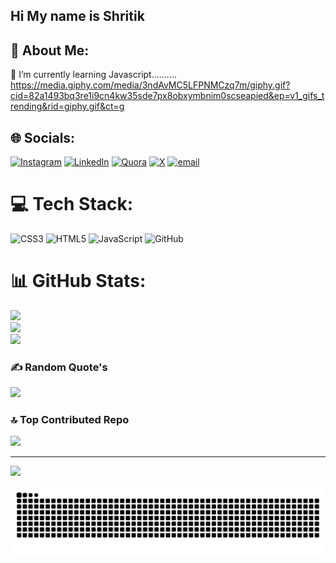 ## Hi My name is Shritik

## 💫 About Me:

🌱 I’m currently learning Javascript..........
https://media.giphy.com/media/3ndAvMC5LFPNMCzq7m/giphy.gif?cid=82a1493bq3re1i9cn4kw35sde7px8obxymbnim0scseapied&ep=v1_gifs_trending&rid=giphy.gif&ct=g

## 🌐 Socials:

[![Instagram](https://img.shields.io/badge/Instagram-%23E4405F.svg?logo=Instagram&logoColor=white)](https://instagram.com/shr_i911) [![LinkedIn](https://img.shields.io/badge/LinkedIn-%230077B5.svg?logo=linkedin&logoColor=white)](https://linkedin.com/in/shritik-upadhyay-o17) [![Quora](https://img.shields.io/badge/Quora-%23B92B27.svg?logo=Quora&logoColor=white)](https://quora.com/profile/Shyam-Upadhyay-110) [![X](https://img.shields.io/badge/X-black.svg?logo=X&logoColor=white)](https://x.com/ShyamUpadh23432) [![email](https://img.shields.io/badge/Email-D14836?logo=gmail&logoColor=white)](mailto:shyamupadhyay919@gmail.com)

# 💻 Tech Stack:

![CSS3](https://img.shields.io/badge/css3-%231572B6.svg?style=for-the-badge&logo=css3&logoColor=white) ![HTML5](https://img.shields.io/badge/html5-%23E34F26.svg?style=for-the-badge&logo=html5&logoColor=white) ![JavaScript](https://img.shields.io/badge/javascript-%23323330.svg?style=for-the-badge&logo=javascript&logoColor=%23F7DF1E) ![GitHub](https://img.shields.io/badge/github-%23121011.svg?style=for-the-badge&logo=github&logoColor=white)

# 📊 GitHub Stats:

![](https://github-readme-stats.vercel.app/api?username=ShritikU&theme=dark&hide_border=false&include_all_commits=false&count_private=false)<br/>
![](https://nirzak-streak-stats.vercel.app/?user=ShritikU&theme=dark&hide_border=false)<br/>
![](https://github-readme-stats.vercel.app/api/top-langs/?username=ShritikU&theme=dark&hide_border=false&include_all_commits=false&count_private=false&layout=compact)

### ✍️ Random Quote's 

![](https://quotes-github-readme.vercel.app/api?type=horizontal&theme=radical)

### 🔝 Top Contributed Repo

![](https://github-contributor-stats.vercel.app/api?username=ShritikU&limit=5&theme=dark&combine_all_yearly_contributions=true)

---

[![](https://visitcount.itsvg.in/api?id=ShritikU&icon=0&color=0)](https://visitcount.itsvg.in)

<picture>
  <source media="(prefers-color-scheme: dark)" srcset="https://raw.githubusercontent.com/ShritikU/ShritikU/output/github-snake-dark.svg" />
  <source media="(prefers-color-scheme: light)" srcset="https://raw.githubusercontent.com/ShritikU/ShritikU/output/github-snake.svg" />
  <img alt="github-snake" src="https://raw.githubusercontent.com/ShritikU/ShritikU/output/github-snake.svg" />
</picture>
